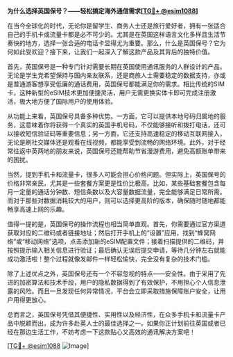 **为什么选择英国保号？——轻松搞定海外通信需求[[TG💪+ @esim1088](https://t.me/s/esim1088)]**

在当今全球化的时代，无论你是留学生、商务人士还是旅行爱好者，拥有一张适合自己的手机卡或流量卡都是必不可少的。尤其是在英国这样语言文化多样且生活节奏快的地方，选择一张合适的电话卡显得尤为重要。那么，什么是英国保号？它为何如此受欢迎？接下来，让我们一起深入了解这款产品及其背后的独特价值。

首先，英国保号是一种专门针对需要长期在英国使用通讯服务的人群设计的产品。无论是学生党希望保持与国内亲友联系，还是商旅人士需要稳定的数据支持，亦或是普通游客想享受低廉的通话费用，英国保号都能满足你的需求。相比传统的SIM卡，这种新型的eSIM技术更加便捷灵活，用户无需更换实体卡即可完成注册激活，极大地方便了国际用户的使用体验。

从功能上来看，英国保号具备多种优势。一方面，它可以提供本地号码归属地的服务，这意味着你将获得一个真实的英国手机号码，不仅能够接听和拨打电话，还可以接收短信验证码等重要信息；另一方面，它还支持高速稳定的移动互联网接入，无论是刷社交媒体还是观看在线视频，都能享受到流畅的网络环境。此外，对于经常往返中英两地的朋友来说，英国保号还能帮助节省漫游费用，避免高额账单带来的困扰。

当然，提到手机卡和流量卡，很多人可能会担心价格问题。但实际上，英国保号的价格非常亲民，尤其是一些套餐方案更是性价比极高。比如，某些基础套餐包含每月一定量的通话分钟数、短信条数以及大容量数据流量，完全能够满足日常所需。而对于那些对数据消耗较大的用户，则可以选择更高阶的版本，确保随时随地都能畅享高速上网的乐趣。

值得一提的是，英国保号的操作流程也相当简单直观。首先，你需要通过官方渠道获取对应的二维码或者链接地址；然后打开手机上的“设置”应用，找到“蜂窝网络”或“移动网络”选项，点击添加新的eSIM配置文件；接着扫描提供的二维码，并按照提示输入相关信息进行验证；最后确认无误后提交申请，等待几分钟左右就能成功激活啦！整个过程就像发邮件一样轻松愉快，完全没有复杂的技术门槛。

除了上述优点之外，英国保号还有一个不容忽视的特点——安全性。由于采用了先进的加密算法和技术手段，用户的隐私数据得到了有效保护，不用担心个人信息泄露的风险。而且一旦发现任何异常情况，平台会立即采取措施保障账户安全，让用户用得更放心。

总而言之，英国保号凭借其便捷性、实用性以及经济性，在众多手机卡和流量卡产品中脱颖而出，成为许多赴英人士的最佳选择之一。如果你正计划前往英国或者已经在那边生活工作，不妨考虑一下这款贴心又高效的通讯解决方案吧！

[[TG💪+ @esim1088](https://t.me/s/esim1088) ![Image](https://i.postimg.cc/4NQfJmqS/Snipaste-2025-05-13-00-14-12.png)]